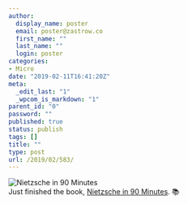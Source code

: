 ```yaml
---
author:
  display_name: poster
  email: poster@zastrow.co
  first_name: ""
  last_name: ""
  login: poster
categories:
- Micro
date: "2019-02-11T16:41:20Z"
meta:
  _edit_last: "1"
  _wpcom_is_markdown: "1"
parent_id: "0"
password: ""
published: true
status: publish
tags: []
title: ""
type: post
url: /2019/02/583/
---
```

<p><img src="https://i.gr-assets.com/images/S/compressed.photo.goodreads.com/books/1348175717l/1932420.jpg" alt="Nietzsche in 90 Minutes" /><br />
Just finished the book, <a href="https://www.goodreads.com/review/show/2711510230?utm_medium=api&amp;utm_source=rss">Nietzsche in 90 Minutes</a>. 📚</p>
